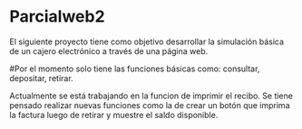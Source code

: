 # Parcialweb2
El siguiente proyecto tiene como objetivo desarrollar la simulación básica de un cajero electrónico a través de una página web.

#Por el momento solo tiene las funciones básicas como: consultar, depositar, retirar.

Actualmente se está trabajando en la funcion de  imprimir el recibo.
Se tiene pensado realizar nuevas funciones como la de crear un botón que imprima la factura luego de retirar y muestre el saldo disponible.
